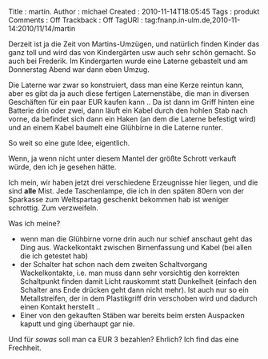 Title     : martin.
Author    : michael
Created   : 2010-11-14T18:05:45
Tags      : produkt
Comments  : Off
Trackback : Off
TagURI    : tag:fnanp.in-ulm.de,2010-11-14:2010/11/14/martin

Derzeit ist ja die Zeit von Martins-Umzügen, und natürlich finden Kinder das
ganz toll und wird das von Kindergärten usw auch sehr schön gemacht. So auch
bei Frederik. Im Kindergarten wurde eine Laterne gebastelt und am Donnerstag
Abend war dann eben Umzug.

Die Laterne war zwar so konstruiert, dass man eine Kerze reintun kann, aber es
gibt da ja auch diese fertigen Laternenstäbe, die man in diversen Geschäften
für ein paar EUR kaufen kann .. Da ist dann im Griff hinten eine Batterie drin
oder zwei, dann läuft ein Kabel durch den hohlen Stab nach vorne, da befindet
sich dann ein Haken (an dem die Laterne befestigt wird) und an einem Kabel
baumelt eine Glühbirne in die Laterne runter.

So weit so eine gute Idee, eigentlich.

Wenn, ja wenn nicht unter diesem Mantel der größte Schrott verkauft würde, den
ich je gesehen hätte.

Ich mein, wir haben jetzt drei verschiedene Erzeugnisse hier liegen, und die
sind **alle** Mist. Jede Taschenlampe, die ich in den späten 80ern von der
Sparkasse zum Weltspartag geschenkt bekommen hab ist weniger schrottig. Zum
verzweifeln.

Was ich meine?

* wenn man die Glühbirne vorne drin auch nur schief anschaut geht das Ding
  aus. Wackelkontakt zwischen Birnenfassung und Kabel (bei allen die ich
  getestet hab)
* der Schalter hat schon nach dem zweiten Schaltvorgang Wackelkontakte, i.e.
  man muss dann sehr vorsichtig den korrekten Schaltpunkt finden damit Licht
  rauskommt statt Dunkelheit (einfach den Schalter ans Ende drücken geht dann
  nicht mehr). Ist auch nur so ein Metallstreifen, der in dem Plastikgriff
  drin verschoben wird und dadurch einen Kontakt herstellt ..
* Einer von den gekauften Stäben war bereits beim ersten Auspacken kaputt und
  ging überhaupt gar nie.


Und für *sowas* soll man ca EUR 3 bezahlen? Ehrlich? Ich find das eine
Frechheit.
